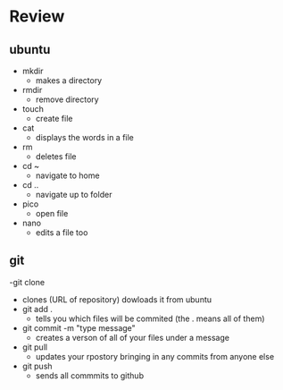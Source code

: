 # Review

## ubuntu
- mkdir
  - makes a directory 
- rmdir 
  - remove directory
- touch
  - create file
- cat
  - displays the words in a file
- rm
  - deletes file
- cd ~
  - navigate to home
- cd ..
  - navigate up to folder
- pico
  - open file
- nano
  - edits a file too

## git

-git clone
  - clones (URL of repository) dowloads it from ubuntu
- git add .
  - tells you which files will be commited (the . means all of them)
- git commit -m "type message"
  - creates a verson of all of your files under a message
- git pull
  - updates your rpostory bringing in any commits from anyone else
- git push
  - sends all commmits to github

